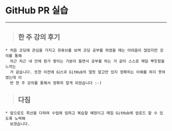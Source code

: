 # GitHub PR 실습
---
> ## 한 주 강의 후기
    * 처음 코딩에 관심을 가지고 유튜브를 보며 코딩 공부를 하였을 때는 어려움이 많았지만 강의를 통해 
      차근 차근 내 안에 뭔가 쌓이는 기분이 들면서 공부를 하는 거 같아 스스로 매일 뿌듯함을 느끼는
      거 같습니다. 또한 이전에 Git과 GitHub의 얼핏 알고만 있지 정확히는 이해를 하지 못하였는데 이
      번 한 주 강의를 통해서 정확히 알게 되었습니다 :-)

> ## 다짐
    * 앞으로도 최선을 다하여 수업에 임하고 복습할 예정이고 매일 GitHub에 업로드 할 수 있도록 노력해
      보겠습니다.